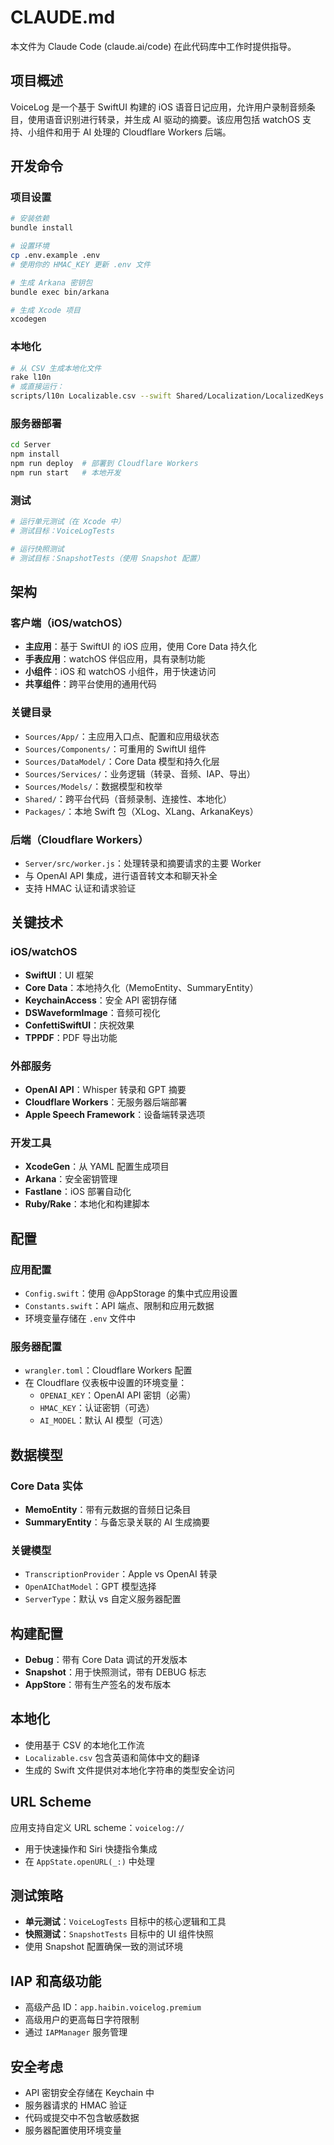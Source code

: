 # CLAUDE.md

本文件为 Claude Code (claude.ai/code) 在此代码库中工作时提供指导。

## 项目概述

VoiceLog 是一个基于 SwiftUI 构建的 iOS 语音日记应用，允许用户录制音频条目，使用语音识别进行转录，并生成 AI 驱动的摘要。该应用包括 watchOS 支持、小组件和用于 AI 处理的 Cloudflare Workers 后端。

## 开发命令

### 项目设置
```bash
# 安装依赖
bundle install

# 设置环境
cp .env.example .env
# 使用你的 HMAC_KEY 更新 .env 文件

# 生成 Arkana 密钥包
bundle exec bin/arkana

# 生成 Xcode 项目
xcodegen
```

### 本地化
```bash
# 从 CSV 生成本地化文件
rake l10n
# 或直接运行：
scripts/l10n Localizable.csv --swift Shared/Localization/LocalizedKeys.swift --root Shared/Localization
```

### 服务器部署
```bash
cd Server
npm install
npm run deploy  # 部署到 Cloudflare Workers
npm run start   # 本地开发
```

### 测试
```bash
# 运行单元测试（在 Xcode 中）
# 测试目标：VoiceLogTests

# 运行快照测试
# 测试目标：SnapshotTests（使用 Snapshot 配置）
```

## 架构

### 客户端（iOS/watchOS）
- **主应用**：基于 SwiftUI 的 iOS 应用，使用 Core Data 持久化
- **手表应用**：watchOS 伴侣应用，具有录制功能
- **小组件**：iOS 和 watchOS 小组件，用于快速访问
- **共享组件**：跨平台使用的通用代码

### 关键目录
- `Sources/App/`：主应用入口点、配置和应用级状态
- `Sources/Components/`：可重用的 SwiftUI 组件
- `Sources/DataModel/`：Core Data 模型和持久化层
- `Sources/Services/`：业务逻辑（转录、音频、IAP、导出）
- `Sources/Models/`：数据模型和枚举
- `Shared/`：跨平台代码（音频录制、连接性、本地化）
- `Packages/`：本地 Swift 包（XLog、XLang、ArkanaKeys）

### 后端（Cloudflare Workers）
- `Server/src/worker.js`：处理转录和摘要请求的主要 Worker
- 与 OpenAI API 集成，进行语音转文本和聊天补全
- 支持 HMAC 认证和请求验证

## 关键技术

### iOS/watchOS
- **SwiftUI**：UI 框架
- **Core Data**：本地持久化（MemoEntity、SummaryEntity）
- **KeychainAccess**：安全 API 密钥存储
- **DSWaveformImage**：音频可视化
- **ConfettiSwiftUI**：庆祝效果
- **TPPDF**：PDF 导出功能

### 外部服务
- **OpenAI API**：Whisper 转录和 GPT 摘要
- **Cloudflare Workers**：无服务器后端部署
- **Apple Speech Framework**：设备端转录选项

### 开发工具
- **XcodeGen**：从 YAML 配置生成项目
- **Arkana**：安全密钥管理
- **Fastlane**：iOS 部署自动化
- **Ruby/Rake**：本地化和构建脚本

## 配置

### 应用配置
- `Config.swift`：使用 @AppStorage 的集中式应用设置
- `Constants.swift`：API 端点、限制和应用元数据
- 环境变量存储在 `.env` 文件中

### 服务器配置
- `wrangler.toml`：Cloudflare Workers 配置
- 在 Cloudflare 仪表板中设置的环境变量：
  - `OPENAI_KEY`：OpenAI API 密钥（必需）
  - `HMAC_KEY`：认证密钥（可选）
  - `AI_MODEL`：默认 AI 模型（可选）

## 数据模型

### Core Data 实体
- **MemoEntity**：带有元数据的音频日记条目
- **SummaryEntity**：与备忘录关联的 AI 生成摘要

### 关键模型
- `TranscriptionProvider`：Apple vs OpenAI 转录
- `OpenAIChatModel`：GPT 模型选择
- `ServerType`：默认 vs 自定义服务器配置

## 构建配置

- **Debug**：带有 Core Data 调试的开发版本
- **Snapshot**：用于快照测试，带有 DEBUG 标志
- **AppStore**：带有生产签名的发布版本

## 本地化

- 使用基于 CSV 的本地化工作流
- `Localizable.csv` 包含英语和简体中文的翻译
- 生成的 Swift 文件提供对本地化字符串的类型安全访问

## URL Scheme

应用支持自定义 URL scheme：`voicelog://`
- 用于快速操作和 Siri 快捷指令集成
- 在 `AppState.openURL(_:)` 中处理

## 测试策略

- **单元测试**：`VoiceLogTests` 目标中的核心逻辑和工具
- **快照测试**：`SnapshotTests` 目标中的 UI 组件快照
- 使用 Snapshot 配置确保一致的测试环境

## IAP 和高级功能

- 高级产品 ID：`app.haibin.voicelog.premium`
- 高级用户的更高每日字符限制
- 通过 `IAPManager` 服务管理

## 安全考虑

- API 密钥安全存储在 Keychain 中
- 服务器请求的 HMAC 验证
- 代码或提交中不包含敏感数据
- 服务器配置使用环境变量